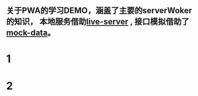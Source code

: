 ##  关于PWA的学习DEMO，涵盖了主要的serverWoker的知识， 本地服务借助[live-server](https://github.com/tapio/live-server) , 接口模拟借助了 [mock-data](https://github.com/ahbool/mock123)。

# 1
# 2